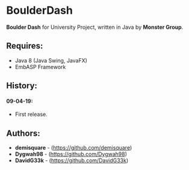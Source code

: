 # BoulderDash
 **Boulder Dash** for University Project, written in Java by **Monster Group**.
 
 ## Requires:
 - Java 8 (Java Swing, JavaFX)
 - EmbASP Framework
 
## History:
#### 09-04-19:
- First release.

## Authors:

* **demisquare** - (https://github.com/demisquare)
* **Dygwah98** - (https://github.com/Dygwah98)
* **DavidG33k** - (https://github.com/DavidG33k)

